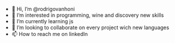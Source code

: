 - 👋 Hi, I’m @rodrigovanhoni
- 👀 I’m interested in programming, wine and discovery new skills
- 🌱 I’m currently learning js
- 💞️ I’m looking to collaborate on every project wich new languages
- 📫 How to reach me on linkedIn

<!---
rodrigovanhoni/rodrigovanhoni is a ✨ special ✨ repository because its `README.md` (this file) appears on your GitHub profile.
You can click the Preview link to take a look at your changes.
--->
